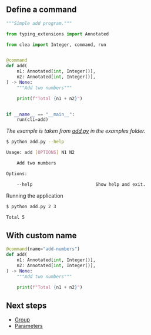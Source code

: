 ## Define a command

<!-- {"file": "examples/add.py", "type": "example"} -->
```python
"""Simple add program."""

from typing_extensions import Annotated

from clea import Integer, command, run


@command
def add(
    n1: Annotated[int, Integer()],
    n2: Annotated[int, Integer()],
) -> None:
    """Add two numbers"""

    print(f"Total {n1 + n2}")


if __name__ == "__main__":
    run(cli=add)
```

*The example is taken from [add.py](https://github.com/angrybayblade/clea/blob/main/examples/add.py) in the examples folder.*

<!-- {"type": "exec", "directory": "examples/", "read": "stdout"} -->
```bash
$ python add.py --help

Usage: add [OPTIONS] N1 N2

	Add two numbers

Options:

    --help                        Show help and exit.
```

Running the application

<!-- {"type": "exec", "directory": "examples/", "read": "stdout"} -->
```bash
$ python add.py 2 3

Total 5
```

## With custom name

<!-- {"file": "examples/add_numbers.py", "type": "example", "start": 7, "end": 15} -->
```python
@command(name="add-numbers")
def add(
    n1: Annotated[int, Integer()],
    n2: Annotated[int, Integer()],
) -> None:
    """Add two numbers"""

    print(f"Total {n1 + n2}")
```

## Next steps 

- [Group](/clea/group)
- [Parameters](/clea/parameters)
